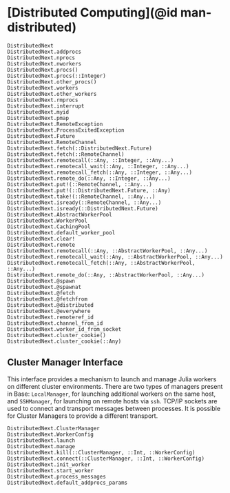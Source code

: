 # [Distributed Computing](@id man-distributed)

```@docs
DistributedNext
DistributedNext.addprocs
DistributedNext.nprocs
DistributedNext.nworkers
DistributedNext.procs()
DistributedNext.procs(::Integer)
DistributedNext.other_procs()
DistributedNext.workers
DistributedNext.other_workers
DistributedNext.rmprocs
DistributedNext.interrupt
DistributedNext.myid
DistributedNext.pmap
DistributedNext.RemoteException
DistributedNext.ProcessExitedException
DistributedNext.Future
DistributedNext.RemoteChannel
DistributedNext.fetch(::DistributedNext.Future)
DistributedNext.fetch(::RemoteChannel)
DistributedNext.remotecall(::Any, ::Integer, ::Any...)
DistributedNext.remotecall_wait(::Any, ::Integer, ::Any...)
DistributedNext.remotecall_fetch(::Any, ::Integer, ::Any...)
DistributedNext.remote_do(::Any, ::Integer, ::Any...)
DistributedNext.put!(::RemoteChannel, ::Any...)
DistributedNext.put!(::DistributedNext.Future, ::Any)
DistributedNext.take!(::RemoteChannel, ::Any...)
DistributedNext.isready(::RemoteChannel, ::Any...)
DistributedNext.isready(::DistributedNext.Future)
DistributedNext.AbstractWorkerPool
DistributedNext.WorkerPool
DistributedNext.CachingPool
DistributedNext.default_worker_pool
DistributedNext.clear!
DistributedNext.remote
DistributedNext.remotecall(::Any, ::AbstractWorkerPool, ::Any...)
DistributedNext.remotecall_wait(::Any, ::AbstractWorkerPool, ::Any...)
DistributedNext.remotecall_fetch(::Any, ::AbstractWorkerPool, ::Any...)
DistributedNext.remote_do(::Any, ::AbstractWorkerPool, ::Any...)
DistributedNext.@spawn
DistributedNext.@spawnat
DistributedNext.@fetch
DistributedNext.@fetchfrom
DistributedNext.@distributed
DistributedNext.@everywhere
DistributedNext.remoteref_id
DistributedNext.channel_from_id
DistributedNext.worker_id_from_socket
DistributedNext.cluster_cookie()
DistributedNext.cluster_cookie(::Any)
```

## Cluster Manager Interface

This interface provides a mechanism to launch and manage Julia workers on different cluster environments.
There are two types of managers present in Base: `LocalManager`, for launching additional workers on the
same host, and `SSHManager`, for launching on remote hosts via `ssh`. TCP/IP sockets are used to connect
and transport messages between processes. It is possible for Cluster Managers to provide a different transport.

```@docs
DistributedNext.ClusterManager
DistributedNext.WorkerConfig
DistributedNext.launch
DistributedNext.manage
DistributedNext.kill(::ClusterManager, ::Int, ::WorkerConfig)
DistributedNext.connect(::ClusterManager, ::Int, ::WorkerConfig)
DistributedNext.init_worker
DistributedNext.start_worker
DistributedNext.process_messages
DistributedNext.default_addprocs_params
```
